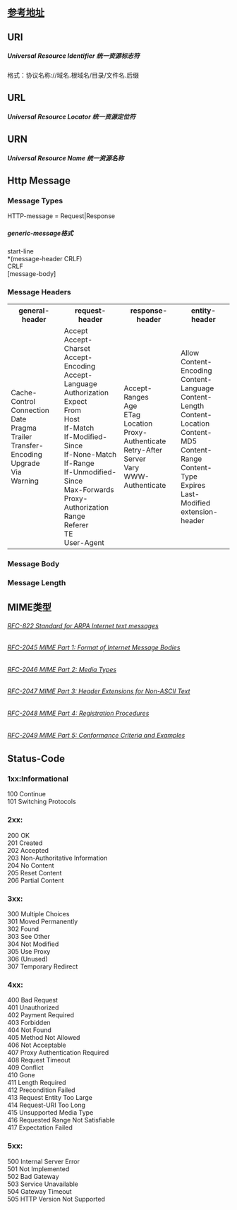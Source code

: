 <h2> <a href='https://tools.ietf.org/html/rfc2616#section-14.5'>参考地址</a>
</h2>
<h2>URI</h2>
<h5>Universal Resource Identifier 统一资源标志符</h5>
<p>格式：协议名称://域名.根域名/目录/文件名.后缀</p>
<h2>URL</h2>
<h5>Universal Resource Locator 统一资源定位符</h5>
<h2>URN</h2>
<h5> Universal Resource Name 统一资源名称</h5>

<h2> Http Message </h2>

<h3>Message Types</h3>
<p>HTTP-message    = Request|Response</p>

<h5>generic-message格式</h5>

start-line<br>
*(message-header CRLF)<br>
CRLF<br>
\[message-body\]<br>

<h3>Message Headers</h3>
<table>
    <tr>
     <th>general-header</th>
     <th>request-header</th>
     <th>response-header</th>
     <th>entity-header</th>
    </tr>
   <tr>
       <td>
            <text>
                Cache-Control<br>
                Connection<br>
                Date<br>
                Pragma<br>
                Trailer<br>
                Transfer-Encoding<br>
                Upgrade<br>
                Via<br>
                Warning<br>
            </text>
       </td>
       <td>
            <text>
                Accept<br>
                Accept-Charset<br>
                Accept-Encoding<br>
                Accept-Language<br>
                Authorization<br>
                Expect<br>
                From<br>
                Host<br>
                If-Match<br>
                If-Modified-Since<br>
                If-None-Match<br>
                If-Range<br>
                If-Unmodified-Since<br>
                Max-Forwards<br>
                Proxy-Authorization<br>
                Range<br>
                Referer<br>
                TE<br>
                User-Agent<br>
            </text>
       </td>
       <td>
            <text>
                Accept-Ranges<br>
                Age<br>
                ETag<br>
                Location<br>
                Proxy-Authenticate<br>
                Retry-After<br>
                Server<br>
                Vary<br>
                WWW-Authenticate<br>
            </text>
       </td>
       <td>
            <text>
                Allow<br>
                Content-Encoding<br>
                Content-Language<br>
                Content-Length<br>
                Content-Location<br>
                Content-MD5<br>
                Content-Range<br>
                Content-Type<br>
                Expires<br>
                Last-Modified<br>
                extension-header<br>
            </text>
       </td>
   </tr>
</table>

<h3>Message Body</h3>

<h3>Message Length</h3>

<h2>MIME类型</h2>
<h6><a href=https://tools.ietf.org/html/rfc822>RFC-822 Standard for ARPA Internet text messages</a></h6>
<h6><a href=https://tools.ietf.org/html/rfc2045>RFC-2045 MIME Part 1: Format of Internet Message Bodies</a></h6>
<h6><a href=https://tools.ietf.org/html/rfc2046>RFC-2046 MIME Part 2: Media Types<br></a></h6>
<h6><a href=https://tools.ietf.org/html/rfc2047>RFC-2047 MIME Part 3: Header Extensions for Non-ASCII Text<br></a></h6>
<h6><a href=https://tools.ietf.org/html/rfc2048>RFC-2048 MIME Part 4: Registration Procedures<br></a></h6>
<h6><a href=https://tools.ietf.org/html/rfc2049>RFC-2049 MIME Part 5: Conformance Criteria and Examples<br></a></h6>

<h2> Status-Code</h2>
<h3>1xx:Informational</h3>
<p>
100 Continue<br>
101 Switching Protocols<br>
</p>
<h3>2xx:</h3>
<p>
200 OK<br>
201 Created<br>
202 Accepted<br>
203 Non-Authoritative Information<br>
204 No Content<br>
205 Reset Content<br>
206 Partial Content<br>
</p>
<h3>3xx:</h3>
<p>
300 Multiple Choices<br>
301 Moved Permanently<br>
302 Found<br>
303 See Other<br>
304 Not Modified<br>
305 Use Proxy<br>
306 (Unused)<br>
307 Temporary Redirect<br>
</p>
<h3>4xx:</h3>
<p>
400 Bad Request<br>
401 Unauthorized<br>
402 Payment Required<br>
403 Forbidden<br>
404 Not Found<br>
405 Method Not Allowed<br>
406 Not Acceptable<br>
407 Proxy Authentication Required<br>
408 Request Timeout<br>
409 Conflict<br>
410 Gone<br>
411 Length Required<br>
412 Precondition Failed<br>
413 Request Entity Too Large<br>
414 Request-URI Too Long<br>
415 Unsupported Media Type<br>
416 Requested Range Not Satisfiable<br>
417 Expectation Failed<br>
</p>
<h3>5xx:</h3>
<p>
500 Internal Server Error<br>
501 Not Implemented<br>
502 Bad Gateway<br>
503 Service Unavailable<br>
504 Gateway Timeout<br>
505 HTTP Version Not Supported<br>
</p>










